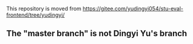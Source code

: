 This repository is moved from https://gitee.com/yudingyi054/stu-eval-frontend/tree/yudingyi/
## The "master branch" is not Dingyi Yu's branch
